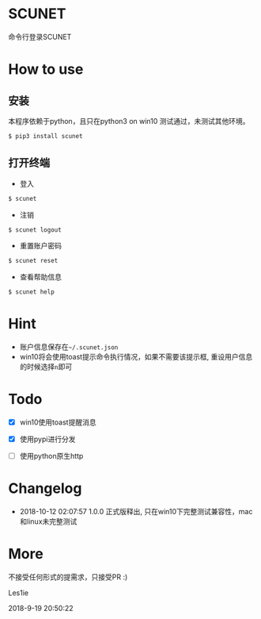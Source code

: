 # SCUNET
命令行登录SCUNET

# How to use

## 安装
本程序依赖于python，且只在python3 on win10 测试通过，未测试其他环境。
```bash
$ pip3 install scunet
```

## 打开终端

- 登入

```bash
$ scunet 
```

- 注销

```bash
$ scunet logout
```
- 重置账户密码

```bash
$ scunet reset
```

- 查看帮助信息

```bash
$ scunet help
```

# Hint
- 账户信息保存在`~/.scunet.json`
- win10将会使用toast提示命令执行情况，如果不需要该提示框, 重设用户信息的时候选择`n`即可

# Todo
- [x] win10使用toast提醒消息
- [x] 使用pypi进行分发
- [ ] 使用python原生http


# Changelog
- 2018-10-12 02:07:57 1.0.0 正式版释出, 只在win10下完整测试兼容性，mac和linux未完整测试

# More

不接受任何形式的提需求，只接受PR :)





Les1ie

2018-9-19 20:50:22
